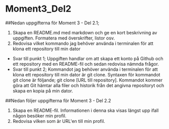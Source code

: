 # Moment3_Del2
##Nedan uppgifterna för Moment 3 - Del 2.1;
1. Skapa en README.md med markdown och ge en kort beskrivning av uppgiften. Formatera med överskrifter, listor osv.
2. Redovisa vilket kommando jag behöver använda i terminalen för att klona ett repository till min dator 

- Svar till punkt 1; Uppgiften handlar om att skapa ett konto på Github och ett repository med en README-fil och sedan redovisa nämnda frågor.
- Svar till punkt 2; Kommandot jag behöver använda i terminalen för att klona ett repository till min dator är git clone.
  Syntaxen för kommandot git clone är följande; git clone [URL till repository].
  Kommandot kommer göra att Git hämtar alla filer och historik från det angivna repositoryt och skapa en kopia på min dator.

##Nedan följer uppgifterna för Moment 3 - Del 2.2
1. Skapa en README-fil. Informationen i denna ska visas längst upp ifall någon besöker min profil.
2. Redovisa vilken som är URL'en till min profil.
 
